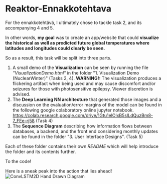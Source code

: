 # Reaktor-Ennakkotehtava

For the ennakkotehtävä, I ultimately chose to tackle task 2, and its accompanying 4 and 5.

In other words, **my goal** was to create an app/website that could **visualize the historical as well as predicted future global temperatures where latitudes and longitudes could clearly be seen.**

So as a result, this task will be split into three parts.

1. A small demo of the **Visualization** can be seen by running the file *"VisualizationDemo.html"* in the folder "1. Visualization Demo (NuclearWinter)" (Tasks 2, 4). **WARNING!:** The visualization produces a flickering artifact when being used and may cause discomfort and/or seizures for those with photosensitive epilepsy. Viewer discretion is advised.
2. The **Deep Learning NN architecture** that generated those images and a discussion on the evaluation/error margins of the model can be found in the following google colaboratory online jupyter notebook. https://colab.research.google.com/drive/1Gtu1elOlxB5slLdQuzBm8-7_FEe-rj58 (Task 4)
3. The **Sequence Diagram** describing how information flows between databases, a backend, and the front end considering monthly updates can be found in the folder "3. User Interface Designs". (Task 5)

Each of these folder contains their own *README* which will help introduce the folder and its contents further.

To the code!

Here is a sneak peak into the action that lies ahead!
![ConvLSTM2D Hand Drawn Diagram](https://drive.google.com/uc?export=download&id=1p7FL7Pwp7FmFEcP3DK7s2l2RMy9pA20k)
